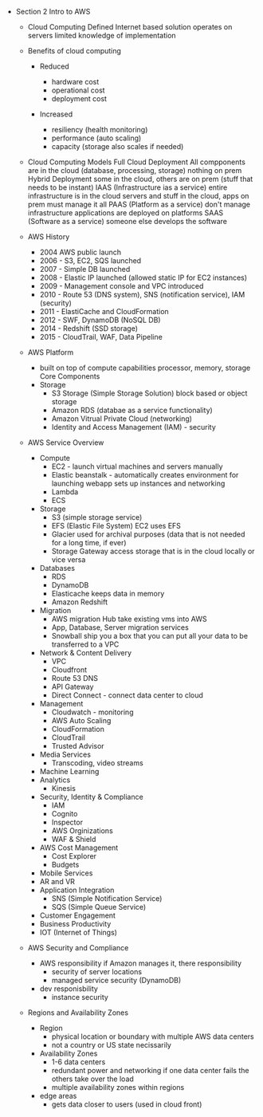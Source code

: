 * Section 2 Intro to AWS
    * Cloud Computing Defined
        Internet based solution
        operates on servers
        limited knowledge of implementation

    * Benefits of cloud computing
        * Reduced
            - hardware cost
            - operational cost
            - deployment cost
        
        * Increased
            - resiliency (health monitoring)
            - performance (auto scaling)
            - capacity (storage also scales if needed)

    * Cloud Computing Models
        Full Cloud Deployment
            All compponents are in the cloud (database, processing, storage)
            nothing on prem
        Hybrid Deployment
            some in the cloud, others are on prem (stuff that needs to be instant)
        IAAS (Infrastructure ias a service)
            entire infrastructure is in the cloud
                servers and stuff in the cloud, apps on prem
            must manage it all
        PAAS (Platform as a service)
            don't manage infrastructure
            applications are deployed on platforms
        SAAS (Software as a service)
            someone else develops the software
    * AWS History
        * 2004 AWS public launch
        * 2006 - S3, EC2, SQS launched
        * 2007 - Simple DB launched
        * 2008 - Elastic IP launched (allowed static IP for EC2 instances)
        * 2009 - Management console and VPC introduced
        * 2010 - Route 53 (DNS system), SNS (notification service), IAM (security)
        * 2011 - ElastiCache and CloudFormation
        * 2012 - SWF, DynamoDB (NoSQL DB)
        * 2014 - Redshift (SSD storage)
        * 2015 - CloudTrail, WAF, Data Pipeline
    * AWS Platform
        - built on top of compute capabilities
            processor, memory, storage
        Core Components
        * Storage
            *  S3 Storage (Simple Storage Solution)
                  block based or object storage
            * Amazon RDS (databae as a service functionality)
            * Amazon Vitrual Private Cloud (networking)
            * Identity and Access Management (IAM) - security
    * AWS Service Overview
        * Compute
            * EC2 - launch virtual machines and servers manually
            * Elastic beanstalk - automatically creates environment for launching webapp
                sets up instances and networking
            * Lambda
            * ECS
        * Storage
            * S3 (simple storage service)
            * EFS (Elastic File System)
                EC2 uses EFS
            * Glacier
                used for archival purposes (data that is not needed for a long time, if ever)
            * Storage Gateway
                access storage that is in the cloud locally or vice versa
        * Databases
            * RDS
            * DynamoDB
            * Elasticache
                keeps data in memory
            * Amazon Redshift
        * Migration
            * AWS migration Hub 
                take existing vms into AWS
            * App, Database, Server migration services
            * Snowball
                ship you a box that you can put all your data to be transferred to a VPC
        * Network & Content Delivery
            * VPC
            * Cloudfront
            * Route 53 DNS
            * API Gateway
            * Direct Connect - connect data center to cloud
        * Management
            * Cloudwatch - monitoring
            * AWS Auto Scaling
            * CloudFormation
            * CloudTrail
            * Trusted Advisor
        * Media Services
            * Transcoding, video streams
        * Machine Learning
        * Analytics
            * Kinesis
        * Security, Identity & Compliance
            * IAM
            * Cognito
            * Inspector
            * AWS Orginizations
            * WAF & Shield
        * AWS Cost Management
            * Cost Explorer
            * Budgets
        * Mobile Services
        * AR and VR
        * Application Integration
            * SNS (Simple Notification Service)
            * SQS (Simple Queue Service)
        * Customer Engagement
        * Business Productivity
        * IOT (Internet of Things)
    * AWS Security and Compliance
        * AWS responsibility
            if Amazon manages it, there responsibility
            * security of server locations
            * managed service security (DynamoDB)
        * dev responisbility
            * instance security
    * Regions and Availability Zones
        * Region
            * physical location or boundary with multiple AWS data centers
            * not a country or US state necissarily
        * Availability Zones
            * 1-6 data centers
            * redundant power and networking
                if one data center fails the others take over the load
            * multiple availability zones within regions
        * edge areas 
            * gets data closer to users (used in cloud front)
            

